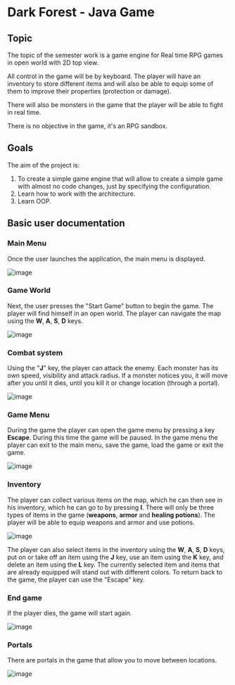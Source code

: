 # Dark Forest - Java Game

## Topic

The topic of the semester work is a game engine for Real time RPG games in open world with 2D top view.

All control in the game will be by keyboard. The player will have an inventory to store different items and will also be able to equip some of them to improve their properties (protection or damage).

There will also be monsters in the game that the player will be able to fight in real time.

There is no objective in the game, it's an RPG sandbox.

## Goals

The aim of the project is:

1. To create a simple game engine that will allow to create a simple game with almost no code changes, just by specifying the configuration.
2. Learn how to work with the architecture.
3. Learn OOP.

## Basic user documentation

### Main Menu

Once the user launches the application, the main menu is displayed.

![image](https://user-images.githubusercontent.com/30042943/178839527-e3eb28e6-36f2-47a0-ba43-5e2a5c6ad6e0.png)

### Game World

Next, the user presses the "Start Game" button to begin the game. The player will find himself in an open world. The player can navigate the map using the **W**, **A**, **S**, **D** keys.

![image](https://user-images.githubusercontent.com/30042943/178840949-e41a7db9-089f-410d-95a7-fe5a5c28336a.png)

### Combat system

Using the "**J**" key, the player can attack the enemy. Each monster has its own speed, visibility and attack radius. If a monster notices you, it will move after you until it dies, until you kill it or change location (through a portal).

![image](https://user-images.githubusercontent.com/30042943/178839964-4586c665-929f-4f9a-b706-54bf11d18c83.png)

### Game Menu

During the game the player can open the game menu by pressing a key **Escape**. During this time the game will be paused. In the game menu the player can exit to the main menu, save the game, load the game or exit the game.

![image](https://user-images.githubusercontent.com/30042943/178841445-ccfc4c17-7c9c-46c1-984a-56e0c09b6c9b.png)

### Inventory

The player can collect various items on the map, which he can then see in his inventory, which he can go to by pressing **I**. There will only be three types of items in the game (**weapons**, **armor** and **healing potions**). The player will be able to equip weapons and armor and use potions.

![image](https://user-images.githubusercontent.com/30042943/178840251-7eb2c81a-1539-4bc5-b78e-1d6297944a67.png)

The player can also select items in the inventory using the **W**, **A**, **S**, **D** keys, put on or take off an item using the **J** key, use an item using the **K** key, and delete an item using the **L** key. The currently selected item and items that are already equipped will stand out with different colors. To return back to the game, the player can use the "Escape" key.

### End game

If the player dies, the game will start again.

![image](https://user-images.githubusercontent.com/30042943/178840701-35adb011-6bca-4081-8498-1b8e45bdfed4.png)

### Portals

There are portals in the game that allow you to move between locations.

![image](https://user-images.githubusercontent.com/30042943/178841855-1531919b-43cd-49ee-a9ea-18f4449cd6d5.png)
